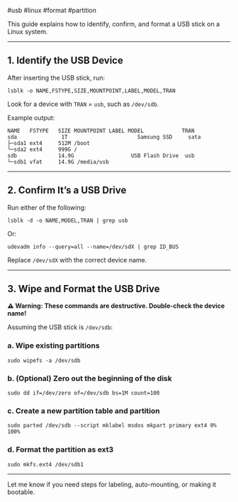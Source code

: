 #usb #linux #format #partition

This guide explains how to identify, confirm, and format a USB stick on a Linux system.

---

## 1. Identify the USB Device

After inserting the USB stick, run:

```
lsblk -o NAME,FSTYPE,SIZE,MOUNTPOINT,LABEL,MODEL,TRAN
```

Look for a device with `TRAN` = `usb`, such as `/dev/sdb`.

Example output:
```
NAME   FSTYPE   SIZE MOUNTPOINT LABEL MODEL            TRAN
sda              1T                      Samsung SSD     sata
├─sda1 ext4     512M /boot
└─sda2 ext4     999G /
sdb             14.9G                  USB Flash Drive  usb
└─sdb1 vfat     14.9G /media/usb
```

---

## 2. Confirm It’s a USB Drive

Run either of the following:

```
lsblk -d -o NAME,MODEL,TRAN | grep usb
```

Or:

```
udevadm info --query=all --name=/dev/sdX | grep ID_BUS
```

Replace `/dev/sdX` with the correct device name.

---

## 3. Wipe and Format the USB Drive

**⚠️ Warning: These commands are destructive. Double-check the device name!**

Assuming the USB stick is `/dev/sdb`:

### a. Wipe existing partitions

```
sudo wipefs -a /dev/sdb
```

### b. (Optional) Zero out the beginning of the disk

```
sudo dd if=/dev/zero of=/dev/sdb bs=1M count=100
```

### c. Create a new partition table and partition

```
sudo parted /dev/sdb --script mklabel msdos mkpart primary ext4 0% 100%
```

### d. Format the partition as ext3

```
sudo mkfs.ext4 /dev/sdb1
```

---

Let me know if you need steps for labeling, auto-mounting, or making it bootable.
